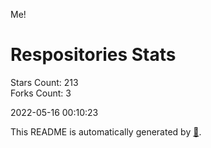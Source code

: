Me!

# Respositories Stats
Stars Count: 213  
Forks Count: 3

2022-05-16 00:10:23  

This README is automatically generated by [🐰](https://github.com/rnitta/rnitta).
